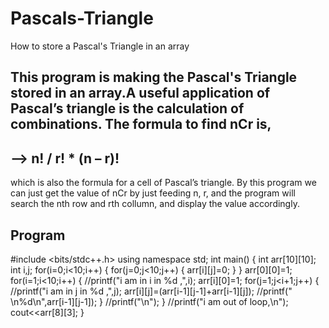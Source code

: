 # Pascals-Triangle
How to store a Pascal's Triangle in an array 

This program is making the Pascal's Triangle stored in an array.A useful application of Pascal’s triangle is the calculation of combinations. 
The formula to find nCr is, 
-----------------------------
--> n! / r! * (n – r)! 
-----------------------------
which is also the formula for a cell of Pascal’s triangle.
By this program we can just get the value of nCr by just feeding n, r, and the program will search the nth row and rth collumn, and display the value accordingly.   


Program
---------------------------------------------------------------------------------------------------------
#include <bits/stdc++.h>
using namespace std;
int main() {
    int arr[10][10];
	int i,j;
	for(i=0;i<10;i++)
	{
	    for(j=0;j<10;j++)
	    {
	        arr[i][j]=0;
	    }
	}
	arr[0][0]=1;
	for(i=1;i<10;i++)
	{
	    //printf("i am in i in %d ,",i);
	    arr[i][0]=1;
	    for(j=1;j<i+1;j++)
	    {
	        //printf("i am in j in %d ,",j);
	        arr[i][j]=(arr[i-1][j-1]+arr[i-1][j]);
	        //printf(" \n%d\n",arr[i-1][j-1]);
	    }
	    //printf("\n");
	}
	//printf("i am out of loop,\n");
cout<<arr[8][3];
}


